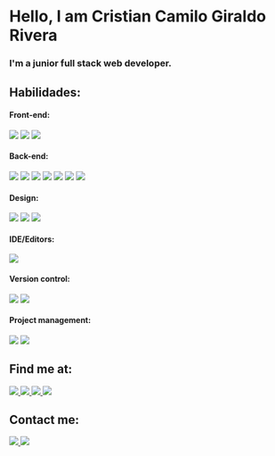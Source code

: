 # Hello, I am Cristian Camilo Giraldo Rivera #

### I'm a junior full stack web developer.

## Habilidades:

#### Front-end:
<div>
  <img src=https://img.shields.io/badge/HTML5-E34F26?style=for-the-badge&logo=html5&logoColor=white />
  <img src=https://img.shields.io/badge/CSS3-1572B6?style=for-the-badge&logo=css3&logoColor=white />
  <img src=https://img.shields.io/badge/JavaScript-F7DF1E?style=for-the-badge&logo=javascript&logoColor=black />
</div>

#### Back-end:
<div>
  <img src=https://img.shields.io/badge/JavaScript-F7DF1E?style=for-the-badge&logo=javascript&logoColor=black />
  <img src=https://img.shields.io/badge/PHP-470137?style=for-the-badge&logo=php&logoColor=white>
  <img src=https://img.shields.io/badge/mysql-%2300f.svg?style=for-the-badge&logo=mysql&logoColor=white />
  <img src=https://img.shields.io/badge/Node.js-43853D?style=for-the-badge&logo=node.js&logoColor=white />
  <img src=https://img.shields.io/badge/express.js-white.svg?style=for-the-badge&logo=express&logoColor=%2361DAFB
/>
  <img src=https://img.shields.io/badge/python-3670A0?style=for-the-badge&logo=python&logoColor=ffdd54 />
  <img src=https://img.shields.io/badge/git-%23F05033.svg?style=for-the-badge&logo=git&logoColor=white />
</div>

#### Design:
<div>
  <img src=https://img.shields.io/badge/Adobe%20XD-470137?style=for-the-badge&logo=Adobe%20XD&logoColor=#FF61F6 />
  <img src=https://img.shields.io/badge/figma-%23F24E1E.svg?style=for-the-badge&logo=figma&logoColor=white />
  <img src=https://img.shields.io/badge/Canva-%2300C4CC.svg?style=for-the-badge&logo=Canva&logoColor=white />
</div>

#### IDE/Editors:
<div>
  <img src=https://img.shields.io/badge/Visual%20Studio-5C2D91.svg?style=for-the-badge&logo=visual-studio&logoColor=white />
</div>


#### Version control:
<div>
  <img src=https://img.shields.io/badge/github-%23121011.svg?style=for-the-badge&logo=github&logoColor=white />
  <img src=https://img.shields.io/badge/bitbucket-%230047B3.svg?style=for-the-badge&logo=bitbucket&logoColor=white /> 
</div>

#### Project management:
<div>
  <img src=https://img.shields.io/badge/jira-%230A0FFF.svg?style=for-the-badge&logo=jira&logoColor=white />
  <img src=https://img.shields.io/badge/Trello-%23026AA7.svg?style=for-the-badge&logo=Trello&logoColor=white />
 <div>


## Find me at:

<div>
  <a href="https://www.linkedin.com/in/cristhian-giraldo/" target="_blank">
    <img src=https://img.shields.io/badge/linkedin-0d1117.svg?style=for-the-badge&logo=linkedin&logoColor=white />
    <img src=https://img.shields.io/badge/-Cristian_Rivera-blue?&style=for-the-badge&logo />
  </a>
  <a href="https://github.com/Cristian-Giraldo" target="_blank">
    <img src=https://img.shields.io/badge/My_Web-0d1117?style=for-the-badge&logo=dev.to&logoColor=white />
    <img src=https://img.shields.io/badge/-Cristian.com-blue?&style=for-the-badge&logo />
  </a>
</div>

## Contact me:

<div>
  <a href="https://github.com/Cristian-Giraldo" target="_blank">
    <img src=https://img.shields.io/badge/Gmail-0d1117?style=for-the-badge&logo=gmail&logoColor=white />
    <img src=https://img.shields.io/badge/-personal_mail-D14836?&style=for-the-badge&logo />
  </a>
</div>
